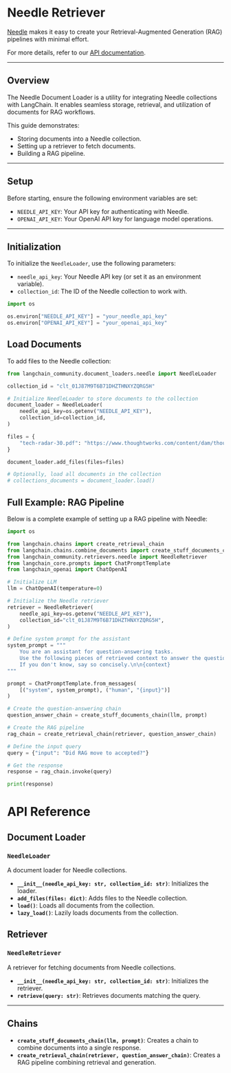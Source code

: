 # Needle Retriever

[Needle](https://needle-ai.com) makes it easy to create your Retrieval-Augmented Generation (RAG) pipelines with minimal effort.

For more details, refer to our [API documentation](https://docs.needle-ai.com/docs/api-reference/needle-api).

---

## Overview

The Needle Document Loader is a utility for integrating Needle collections with LangChain. It enables seamless storage, retrieval, and utilization of documents for RAG workflows.

This guide demonstrates:

- Storing documents into a Needle collection.
- Setting up a retriever to fetch documents.
- Building a RAG pipeline.

---

## Setup

Before starting, ensure the following environment variables are set:

- `NEEDLE_API_KEY`: Your API key for authenticating with Needle.
- `OPENAI_API_KEY`: Your OpenAI API key for language model operations.

---

## Initialization

To initialize the `NeedleLoader`, use the following parameters:

- `needle_api_key`: Your Needle API key (or set it as an environment variable).
- `collection_id`: The ID of the Needle collection to work with.

```python
import os

os.environ["NEEDLE_API_KEY"] = "your_needle_api_key"
os.environ["OPENAI_API_KEY"] = "your_openai_api_key"
```
## Load Documents
To add files to the Needle collection:

```python
from langchain_community.document_loaders.needle import NeedleLoader

collection_id = "clt_01J87M9T6B71DHZTHNXYZQRG5H"

# Initialize NeedleLoader to store documents to the collection
document_loader = NeedleLoader(
    needle_api_key=os.getenv("NEEDLE_API_KEY"),
    collection_id=collection_id,
)

files = {
    "tech-radar-30.pdf": "https://www.thoughtworks.com/content/dam/thoughtworks/documents/radar/2024/04/tr_technology_radar_vol_30_en.pdf"
}

document_loader.add_files(files=files)

# Optionally, load all documents in the collection
# collections_documents = document_loader.load()
```

## Full Example: RAG Pipeline
Below is a complete example of setting up a RAG pipeline with Needle:

```python
import os

from langchain.chains import create_retrieval_chain
from langchain.chains.combine_documents import create_stuff_documents_chain
from langchain_community.retrievers.needle import NeedleRetriever
from langchain_core.prompts import ChatPromptTemplate
from langchain_openai import ChatOpenAI

# Initialize LLM
llm = ChatOpenAI(temperature=0)

# Initialize the Needle retriever
retriever = NeedleRetriever(
    needle_api_key=os.getenv("NEEDLE_API_KEY"),
    collection_id="clt_01J87M9T6B71DHZTHNXYZQRG5H",
)

# Define system prompt for the assistant
system_prompt = """
    You are an assistant for question-answering tasks. 
    Use the following pieces of retrieved context to answer the question.
    If you don't know, say so concisely.\n\n{context}
"""

prompt = ChatPromptTemplate.from_messages(
    [("system", system_prompt), ("human", "{input}")]
)

# Create the question-answering chain
question_answer_chain = create_stuff_documents_chain(llm, prompt)

# Create the RAG pipeline
rag_chain = create_retrieval_chain(retriever, question_answer_chain)

# Define the input query
query = {"input": "Did RAG move to accepted?"}

# Get the response
response = rag_chain.invoke(query)

print(response)
```

# API Reference

## Document Loader

### `NeedleLoader`

A document loader for Needle collections.

- **`__init__(needle_api_key: str, collection_id: str)`**: Initializes the loader.
- **`add_files(files: dict)`**: Adds files to the Needle collection.
- **`load()`**: Loads all documents from the collection.
- **`lazy_load()`**: Lazily loads documents from the collection.


## Retriever

### `NeedleRetriever`

A retriever for fetching documents from Needle collections.

- **`__init__(needle_api_key: str, collection_id: str)`**: Initializes the retriever.
- **`retrieve(query: str)`**: Retrieves documents matching the query.

---

## Chains

- **`create_stuff_documents_chain(llm, prompt)`**: Creates a chain to combine documents into a single response.
- **`create_retrieval_chain(retriever, question_answer_chain)`**: Creates a RAG pipeline combining retrieval and generation.
